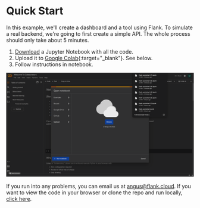 # Quick Start

In this example, we'll create a dashboard and a tool using Flank. To simulate a real backend, we're going to first create a simple API. The whole process should only take about 5 minutes.



1. [Download](https://flank-quickstart-public.s3.us-west-2.amazonaws.com/google-colab/flank_quickstart_colab.ipynb) a Jupyter Notebook with all the code.
2. Upload it to [Google Colab](https://colab.research.google.com/){:target="_blank"}. See below. 
3. Follow instructions in notebook.


![Upload to Colab](imgs/upload-colab.gif)

If you run into any problems, you can email us at angus@flank.cloud. If you want to view the code in your browser or clone the repo and run locally, [click here](https://github.com/btf-org/flank-quickstart/blob/main/google-colab/flank_quickstart_colab.ipynb).
